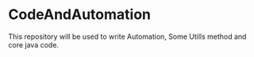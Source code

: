 # CodeAndAutomation
This repository will be used to write Automation, Some Utills method and core java code.
